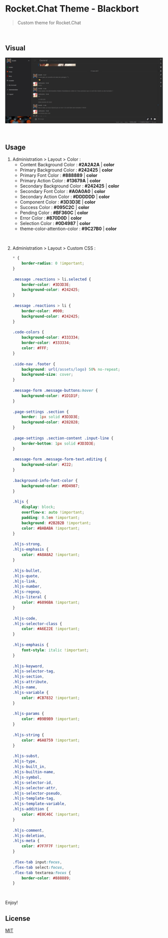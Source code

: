 # Rocket.Chat Theme - Blackbort
> Custom theme for Rocket.Chat

<br>

## Visual

![Capture Rocket.Chat Theme - Blackbort](capture-rocket.chat-theme-blackbort.jpg "Capture Rocket.Chat Theme - Blackbort")

<br>

## Usage

1. Administration > Layout > Color :
    - Content Background Color : **#2A2A2A** | **color**
    - Primary Background Color : **#242425** | **color**
    - Primary Font Color : **#888889** | **color**
    - Primary Action Color : **#13679A** | **color**
    - Secondary Background Color : **#242425** | **color**
    - Secondary Font Color : **#A0A0A0** | **color**
    - Secondary Action Color : **#DDDDDD** | **color**
    - Component Color : **#3D3D3E** | **color**
    - Success Color : **#095C2C** | **color**
    - Pending Color : **#BF360C** | **color**
    - Error Color : **#870D0D** | **color**
    - Selection Color : **#0D4987** | **color**
    - theme-color-attention-color : **#9C27B0** | **color**

<br>

2. Administration > Layout > Custom CSS :
    ```css
    * {
        border-radius: 0 !important;
    }
    
    .message .reactions > li.selected {
        border-color: #3D3D3E;
        background-color: #242425;
    }
    
    .message .reactions > li {
        border-color: #000;
        background-color: #242425;
    }
    
    .code-colors {
        background-color: #333334;
        border-color: #333334;
        color: #FFF;
    }
    
    .side-nav .footer {
        background: url(/assets/logo) 50% no-repeat;
        background-size: cover;
    }
    
    .message-form .message-buttons:hover {
        background-color: #1D1D1F;
    }
    
    .page-settings .section {
        border: 1px solid #3D3D3E;
        background-color: #282828;
    }
    
    .page-settings .section-content .input-line {
        border-bottom: 1px solid #3D3D3E;
    }
    
    .message-form .message-form-text.editing {
        background-color: #222;
    }
    
    .background-info-font-color {
        background-color: #0D4987;
    }
    
    .hljs {
        display: block;
        overflow-x: auto !important;
        padding: 0.5em !important;
        background: #2B2B2B !important;
        color: #BABABA !important;
    }
    
    .hljs-strong,
    .hljs-emphasis {
        color: #A8A8A2 !important;
    }
    
    .hljs-bullet,
    .hljs-quote,
    .hljs-link,
    .hljs-number,
    .hljs-regexp,
    .hljs-literal {
        color: #6896BA !important;
    }
    
    .hljs-code,
    .hljs-selector-class {
        color: #A6E22E !important;
    }
    
    .hljs-emphasis {
        font-style: italic !important;
    }
    
    .hljs-keyword,
    .hljs-selector-tag,
    .hljs-section,
    .hljs-attribute,
    .hljs-name,
    .hljs-variable {
        color: #CB7832 !important;
    }
    
    .hljs-params {
        color: #B9B9B9 !important;
    }
    
    .hljs-string {
        color: #6A8759 !important;
    }
    
    .hljs-subst,
    .hljs-type,
    .hljs-built_in,
    .hljs-builtin-name,
    .hljs-symbol,
    .hljs-selector-id,
    .hljs-selector-attr,
    .hljs-selector-pseudo,
    .hljs-template-tag,
    .hljs-template-variable,
    .hljs-addition {
        color: #E0C46C !important;
    }
    
    .hljs-comment,
    .hljs-deletion,
    .hljs-meta {
        color: #7F7F7F !important;
    }
 
    .flex-tab input:focus,
    .flex-tab select:focus,
    .flex-tab textarea:focus {
        border-color: #888889;
    }
    ```

<br>

Enjoy!

## License

[MIT](LICENSE)